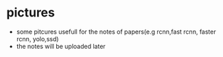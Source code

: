 # pictures
- some pitcures usefull for the notes of papers(e.g rcnn,fast rcnn, faster rcnn, yolo,ssd)
- the notes will be uploaded later
